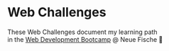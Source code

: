 <div allign="center">
  
# Web Challenges

These Web Challenges document my learning path <br>
in the [Web Development Bootcamp](https://www.neuefische.de/bootcamp/web-development) @ Neue Fische 🐡
